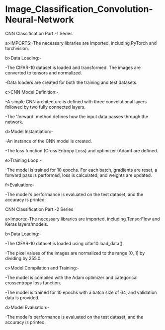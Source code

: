 # Image_Classification_Convolution-Neural-Network
CNN Classification Part:-1 Series
                                                                                                         
  a>IMPORTS:-The necessary libraries are imported, including PyTorch and torchvision.

  b>Data Loading:-
                                                                                                               
  -The CIFAR-10 dataset is loaded and transformed. The images are converted to tensors and normalized.
                                                                                                               
  -Data loaders are created for both the training and test datasets.

  c>CNN Model Definition:-

  -A simple CNN architecture is defined with three convolutional layers followed by two fully connected layers.

  -The 'forward' method defines how the input data passes through the network.

  d>Model Instantiation:-

  -An instance of the CNN model is created.

  -The loss function (Cross Entropy Loss) and optimizer (Adam) are defined.

 e>Training Loop:-

  -The model is trained for 10 epochs. For each batch, gradients are reset, a forward pass is performed, loss is calculated, and weights are updated.

 f>Evaluation:-

  -The model's performance is evaluated on the test dataset, and the accuracy is printed.


CNN Classification Part:-2 Series

a>Imports:-The necessary libraries are imported, including TensorFlow and Keras layers/models.
 
b>Data Loading:-

 -The CIFAR-10 dataset is loaded using cifar10.load_data().

 -The pixel values of the images are normalized to the range [0, 1] by dividing by 255.0.

c>Model Compilation and Training:-

 -The model is compiled with the Adam optimizer and categorical crossentropy loss function.

 -The model is trained for 10 epochs with a batch size of 64, and validation data is provided.

 d>Model Evaluation:-

 -The model's performance is evaluated on the test dataset, and the accuracy is printed.

 

  

